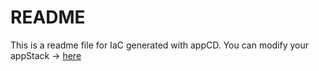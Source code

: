 # README
This is a readme file for IaC generated with appCD.
You can modify your appStack -> [here](http://cloud.appcd.io/appstacks/dcc02ea2-d80a-41b2-8c41-3bac24752c5c)
  